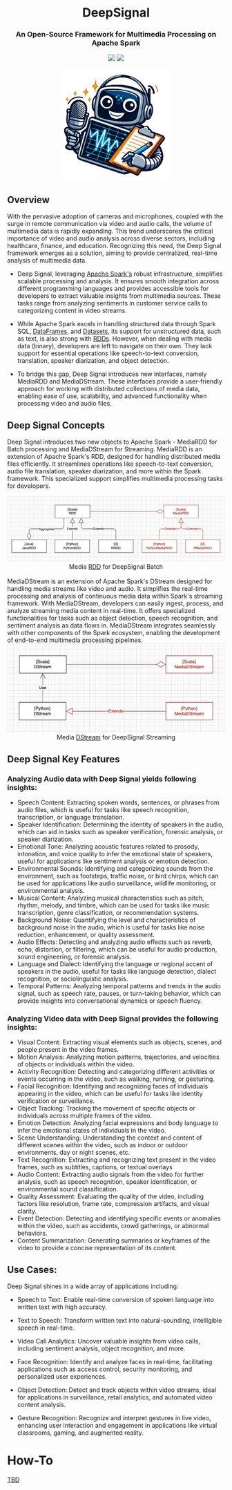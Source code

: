 <div align="center">
<h1 align="center"> DeepSignal </h1> 
<h3>An Open-Source Framework for Multimedia Processing on Apache Spark</br></h3>
<img src="https://img.shields.io/badge/Progress-1%25-red"> <img src="https://img.shields.io/badge/Feedback-Welcome-green">
</br>
</br>
<kbd>
<img src="/docs/images/deep-signal.png" width="256px"> 
</kbd>
</div>


## Overview
With the pervasive adoption of cameras and microphones, coupled with the surge in remote communication via video and audio calls, the volume of multimedia data is rapidly expanding. This trend underscores the critical importance of video and audio analysis across diverse sectors, including healthcare, finance, and education. Recognizing this need, the Deep Signal framework emerges as a solution, aiming to provide centralized, real-time analysis of multimedia data. 

- Deep Signal, leveraging [Apache Spark's](https://spark.apache.org/) robust infrastructure, simplifies scalable processing and analysis. It ensures smooth integration across different programming languages and provides accessible tools for developers to extract valuable insights from multimedia sources. These tasks range from analyzing sentiments in customer service calls to categorizing content in video streams.

- While Apache Spark excels in handling structured data through Spark SQL, [DataFrames](https://github.com/apache/spark/blob/master/python/pyspark/sql/dataframe.py), and [Datasets](https://github.com/apache/spark/blob/master/sql/core/src/main/scala/org/apache/spark/sql/Dataset.scala), its support for unstructured data, such as text, is also strong with [RDDs](https://github.com/apache/spark/blob/master/core/src/main/scala/org/apache/spark/rdd/RDD.scala). However, when dealing with media data (binary), developers are left to navigate on their own. They lack support for essential operations like speech-to-text conversion, translation, speaker diarization, and object detection.

- To bridge this gap, Deep Signal introduces new interfaces, namely MediaRDD and MediaDStream. These interfaces provide a user-friendly approach for working with distributed collections of media data, enabling ease of use, scalability, and advanced functionality when processing video and audio files.


## Deep Signal Concepts
Deep Signal introduces two new objects to Apache Spark - MediaRDD for Batch processing and MediaDStream for Streaming. MediaRDD is an extension of Apache Spark's RDD, designed for handling distributed media files efficiently. It streamlines operations like speech-to-text conversion, audio file translation, speaker diarization, and more within the Spark framework. This specialized support simplifies multimedia processing tasks for developers.
<div align="center">
<img src="/docs/images/RDD.png"> 
<div>Media <a href="https://spark.apache.org/docs/latest/rdd-programming-guide.html">RDD</a> for DeepSignal Batch</div>
</div><br/>
MediaDStream is an extension of Apache Spark's DStream designed for handling media streams like video and audio. It simplifies the real-time processing and analysis of continuous media data within Spark's streaming framework. With MediaDStream, developers can easily ingest, process, and analyze streaming media content in real-time. It offers specialized functionalities for tasks such as object detection, speech recognition, and sentiment analysis as data flows in. MediaDStream integrates seamlessly with other components of the Spark ecosystem, enabling the development of end-to-end multimedia processing pipelines.
<div align="center">
<img src="/docs/images/Dstream.png"> 
<div>Media <a href="https://spark.apache.org/docs/latest/streaming-programming-guide.html">DStream</a> for DeepSignal Streaming</div>
</div>

## Deep Signal Key Features

### Analyzing Audio data with Deep Signal yields following insights:
- Speech Content: Extracting spoken words, sentences, or phrases from audio files, which is useful for tasks like speech recognition, transcription, or language translation.
- Speaker Identification: Determining the identity of speakers in the audio, which can aid in tasks such as speaker verification, forensic analysis, or speaker diarization.
- Emotional Tone: Analyzing acoustic features related to prosody, intonation, and voice quality to infer the emotional state of speakers, useful for applications like sentiment analysis or emotion detection.
- Environmental Sounds: Identifying and categorizing sounds from the environment, such as footsteps, traffic noise, or bird chirps, which can be used for applications like audio surveillance, wildlife monitoring, or environmental analysis.
- Musical Content: Analyzing musical characteristics such as pitch, rhythm, melody, and timbre, which can be used for tasks like music transcription, genre classification, or recommendation systems.
- Background Noise: Quantifying the level and characteristics of background noise in the audio, which is useful for tasks like noise reduction, enhancement, or quality assessment.
- Audio Effects: Detecting and analyzing audio effects such as reverb, echo, distortion, or filtering, which can be useful for audio production, sound engineering, or forensic analysis.
- Language and Dialect: Identifying the language or regional accent of speakers in the audio, useful for tasks like language detection, dialect recognition, or sociolinguistic analysis.
- Temporal Patterns: Analyzing temporal patterns and trends in the audio signal, such as speech rate, pauses, or turn-taking behavior, which can provide insights into conversational dynamics or speech fluency.

### Analyzing Video data with Deep Signal provides the following insights:
- Visual Content: Extracting visual elements such as objects, scenes, and people present in the video frames.
- Motion Analysis: Analyzing motion patterns, trajectories, and velocities of objects or individuals within the video.
- Activity Recognition: Detecting and categorizing different activities or events occurring in the video, such as walking, running, or gesturing.
- Facial Recognition: Identifying and recognizing faces of individuals appearing in the video, which can be useful for tasks like identity verification or surveillance.
- Object Tracking: Tracking the movement of specific objects or individuals across multiple frames of the video.
- Emotion Detection: Analyzing facial expressions and body language to infer the emotional states of individuals in the video.
- Scene Understanding: Understanding the context and content of different scenes within the video, such as indoor or outdoor environments, day or night scenes, etc.
- Text Recognition: Extracting and recognizing text present in the video frames, such as subtitles, captions, or textual overlays
- Audio Content: Extracting audio signals from the video for further analysis, such as speech recognition, speaker identification, or environmental sound classification.
- Quality Assessment: Evaluating the quality of the video, including factors like resolution, frame rate, compression artifacts, and visual clarity.
- Event Detection: Detecting and identifying specific events or anomalies within the video, such as accidents, crowd gatherings, or abnormal behaviors.
- Content Summarization: Generating summaries or keyframes of the video to provide a concise representation of its content.


## Use Cases:
Deep Signal shines in a wide array of applications including:

- Speech to Text: Enable real-time conversion of spoken language into written text with high accuracy.

- Text to Speech: Transform written text into natural-sounding, intelligible speech in real-time.

- Video Call Analytics: Uncover valuable insights from video calls, including sentiment analysis, object recognition, and more.

- Face Recognition: Identify and analyze faces in real-time, facilitating applications such as access control, security monitoring, and personalized user experiences.

- Object Detection: Detect and track objects within video streams, ideal for applications in surveillance, retail analytics, and automated video content analysis.

- Gesture Recognition: Recognize and interpret gestures in live video, enhancing user interaction and engagement in applications like virtual classrooms, gaming, and augmented reality.


# How-To
[TBD]()







